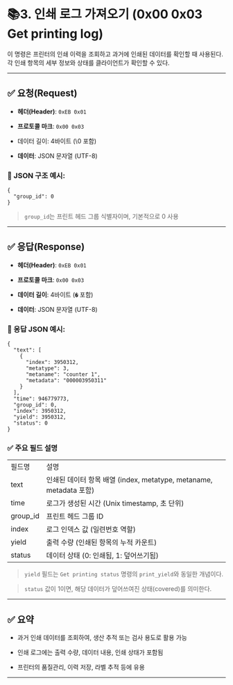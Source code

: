 # 📚3. 인쇄 로그 가져오기 (0x00 0x03 Get printing log)

이 명령은 프린터의 인쇄 이력을 조회하고 과거에 인쇄된 데이터를 확인할 때 사용된다. 
각 인쇄 항목의 세부 정보와 상태를 클라이언트가 확인할 수 있다.

---

## ✅ 요청(Request)

- **헤더(Header)**: `0xEB 0x01`
    
- **프로토콜 마크**: `0x00 0x03`
    
- 데이터 길이: 4바이트 (\0 포함)
    
- **데이터**: JSON 문자열 (UTF-8)

### 📄 JSON 구조 예시:

```
{
  "group_id": 0
}
```

> `group_id`는 프린트 헤드 그룹 식별자이며, 기본적으로 0 사용

---

## ✅ 응답(Response)

- **헤더(Header)**: `0xEB 0x01`
    
- **프로토콜 마크**: `0x00 0x03`
    
- **데이터 길이**: 4바이트 (`�` 포함)
    
- **데이터**: JSON 문자열 (UTF-8)
    

### 📄 응답 JSON 예시:

```
{
  "text": [
    {
      "index": 3950312,
      "metatype": 3,
      "metaname": "counter 1",
      "metadata": "000003950311"
    }
  ],
  "time": 946779773,
  "group_id": 0,
  "index": 3950312,
  "yield": 3950312,
  "status": 0
}
```

### ✅ 주요 필드 설명

|   |   |
|---|---|
|필드명|설명|
|text|인쇄된 데이터 항목 배열 (index, metatype, metaname, metadata 포함)|
|time|로그가 생성된 시간 (Unix timestamp, 초 단위)|
|group_id|프린트 헤드 그룹 ID|
|index|로그 인덱스 값 (일련번호 역할)|
|yield|출력 수량 (인쇄된 항목의 누적 카운트)|
|status|데이터 상태 (0: 인쇄됨, 1: 덮어쓰기됨)|

> `yield` 필드는 `Get printing status` 명령의 `print_yield`와 동일한 개념이다.

> `status` 값이 1이면, 해당 데이터가 덮어쓰여진 상태(covered)를 의미한다.

---

## ✅ 요약

- 과거 인쇄 데이터를 조회하여, 생산 추적 또는 검사 용도로 활용 가능
    
- 인쇄 로그에는 출력 수량, 데이터 내용, 인쇄 상태가 포함됨
    
- 프린터의 품질관리, 이력 저장, 라벨 추적 등에 유용

---